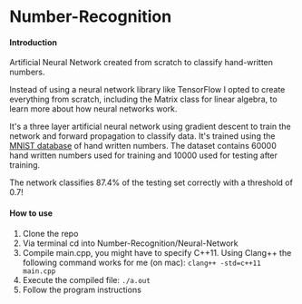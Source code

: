 # Number-Recognition

#### Introduction
Artificial Neural Network created from scratch to classify hand-written
numbers.

Instead of using a neural network library like TensorFlow I opted to create
everything from scratch, including the Matrix class for linear algebra, to
learn more about how neural networks work.

It's a three layer artificial neural network using gradient descent to train
the network and forward propagation to classify data. It's trained using the
[MNIST database](http://yann.lecun.com/exdb/mnist/) of hand written
numbers. The dataset contains 60000 hand written numbers used for training
and 10000 used for testing after training.

The network classifies 87.4% of the testing set correctly with a
threshold of 0.7!

#### How to use
1. Clone the repo
2. Via terminal cd into Number-Recognition/Neural-Network
3. Compile main.cpp, you might have to specify C++11. Using Clang++ the
following command works for me (on mac): `clang++ -std=c++11 main.cpp`
4. Execute the compiled file: `./a.out`
5. Follow the program instructions
